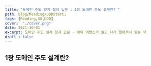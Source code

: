 ```yaml
---
title: "도메인 주도 설계 철저 입문 : 1장 도메인 주도 설계란? "
path: blog/Reading/DDDStart1
tags: [Reading,OO,DDD]
cover:  "./cover.png"
date: 2021-10-01
excerpt: 도메인 주도 설계 철저 입문 - 에릭 에반스꺼 읽고 나가 떨어져서 읽는 책
draft : false
---
```


## 1장 도메인 주도 설계란?
